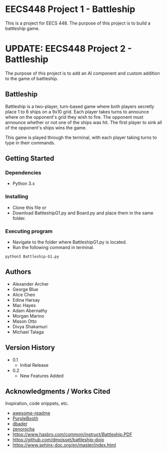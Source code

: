 # EECS448 Project 1 - Battleship

This is a project for EECS 448. The purpose of this project is to build a battleship game.

# UPDATE: EECS448 Project 2 - Battleship

The purpose of this project is to add an AI component and custom addition to the game of battleship.

## Battleship

Battleship is a two-player, turn-based game where both players secretly place 1 to 6 ships on a 9x10 grid. Each player takes turns to announce where on the opponent's grid they wish to fire. The opponent must announce whether or not one of the ships was hit. The first player to sink all of the opponent's ships wins the game.

This game is played through the terminal, with each player taking turns to type in their commands.

## Getting Started

### Dependencies

* Python 3.x

### Installing

* Clone this file or
* Download BattleshipG1.py and Board.py and place them in the same folder.

### Executing program

* Navigate to the folder where BattleshipG1.py is located.
* Run the following command in terminal.

```
python3 Battleship-G1.py
```

## Authors

- Alexander Archer
- George Blue
- Alice Chen
- Edina Harsay
- Mac Hayes
- Adam Abernathy
- Morgan Marino
- Mason Otto
- Divya Shakamuri
- Michael Talaga

## Version History

* 0.1
  * Initial Release
* 0.2
  * New Features Added

## Acknowledgments / Works Cited

Inspiration, code snippets, etc.

* [awesome-readme](https://github.com/matiassingers/awesome-readme)
* [PurpleBooth](https://gist.github.com/PurpleBooth/109311bb0361f32d87a2)
* [dbader](https://github.com/dbader/readme-template)
* [zenorocha](https://gist.github.com/zenorocha/4526327)
* https://www.hasbro.com/common/instruct/Battleship.PDF
* https://github.com/dmoisset/battleship-dojo
* https://www.sphinx-doc.org/en/master/index.html
